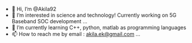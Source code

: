 - 👋 Hi, I’m @Akila92
- 👀 I’m interested in science and technology! Currently working on 5G Baseband SOC development ...
- 🌱 I’m currently learning C++, python, matlab as programming languages
- 📫 How to reach me by email : akila.ek@gmail.com  ...

<!---
Akila92/Akila92 is a ✨ special ✨ repository because its `README.md` (this file) appears on your GitHub profile.
You can click the Preview link to take a look at your changes.
--->
